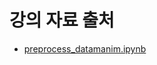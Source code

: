 # 강의 자료 출처
- [preprocess_datamanim.ipynb](https://github.com/k2moon/python/blob/main/pandas/preprocess_datamanim.ipynb)